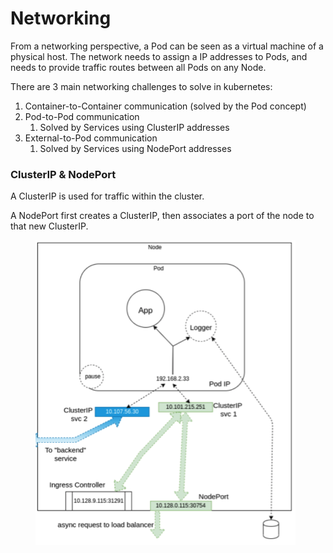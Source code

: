 # Networking

From a networking perspective, a Pod can be seen as a virtual machine of a physical host. The network needs to assign a IP addresses to Pods, and needs to provide traffic routes between all Pods on any Node.

There are 3 main networking challenges to solve in kubernetes:

1. Container-to-Container communication (solved by the Pod concept)
2. Pod-to-Pod communication
   1. Solved by Services using ClusterIP addresses
3. External-to-Pod communication
   1. Solved by Services using NodePort addresses

### ClusterIP & NodePort

A ClusterIP is used for traffic within the cluster.

A NodePort first creates a ClusterIP, then associates a port of the node to that new ClusterIP.

<div align="left">

<figure><img src="../../../../.gitbook/assets/Screenshot 2023-05-26 at 12.49.50.png" alt=""><figcaption></figcaption></figure>

</div>
